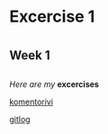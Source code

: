 # Excercise 1 <h1>

## Week 1 <h2>

*Here are my* **excercises**


[komentorivi](https://github.com/olgaviho/otm-harjoitustyo/blob/master/laskarit/komentorivi.txt)


[gitlog](https://github.com/olgaviho/otm-harjoitustyo/blob/master/laskarit/viikko1/gitlog.txt)
